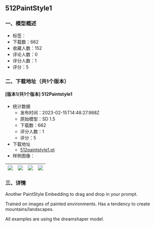 ## 512PaintStyle1
### 一、模型概述

- 标签：
- 下载数：662
- 收藏人数：152
- 评论人数：0
- 评分人数：1
- 评分：5

### 二、下载地址（共1个版本）

#### [版本1/共1个版本] 512Paintstyle1

- 统计数据
  - 发布时间：2023-02-15T14:48:27.988Z
  - 原始模型：SD 1.5
  - 下载数：662
  - 评分人数：1
  - 评分：5
- 下载地址
  - [512paintstyle1.pt](https://civitai.com/api/download/models/10822)
- 样例图像：

| <img src="https://image.civitai.com/xG1nkqKTMzGDvpLrqFT7WA/e57e96de-af22-40ed-bef1-241fb5b6db00/width=450/104709.jpeg" /> | <img src="https://image.civitai.com/xG1nkqKTMzGDvpLrqFT7WA/b2e193ed-a4b6-4db4-8e74-f381be1db900/width=450/104708.jpeg" /> | <img src="https://image.civitai.com/xG1nkqKTMzGDvpLrqFT7WA/510467e0-ceaf-4c34-d3f3-4980e5788e00/width=450/104707.jpeg" /> | <img src="https://image.civitai.com/xG1nkqKTMzGDvpLrqFT7WA/6d09ee60-41b4-45cd-7684-2efb2d76e600/width=450/104706.jpeg" /> |
| ---- | ---- | ---- | ---- |


### 三、详情
<p>Another PaintStyle Embedding to drag and drop in your prompt.</p><p>Trained on images of painted environments.  Has a tendency to create mountains/landscapes. </p><p>All examples are using the dreamshaper model.</p><p></p><p></p>